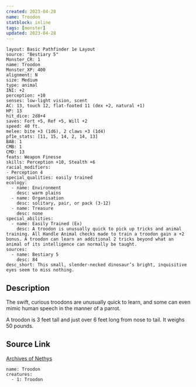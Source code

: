 ```yaml
---
created: 2023-04-28
name: Troodon
statblock: inline
tags: [monster]
updated: 2023-04-28
---
```

```statblock
layout: Basic Pathfinder 1e Layout
source: "Bestiary 5"
Monster_CR: 1
name: Troodon
Monster_XP: 400
alignment: N
size: Medium
type: animal
INI: +2
perception: +10
senses: low-light vision, scent
AC: 13, touch 12, flat-footed 11 (dex +2, natural +1)
HP: 13
hit_dice: 2d8+4
saves: Fort +5, Ref +5, Will +2
speed: 40 ft.
melee: bite +3 (1d6), 2 claws +3 (1d4)
pf1e_stats: [11, 15, 14, 2, 14, 13]
BAB: 1
CMB: 1
CMD: 13
feats: Weapon Finesse
skills: Perception +10, Stealth +6
racial_modifiers:
- Perception 4
special_qualities: easily trained
ecology:
  - name: Environment
    desc: warm plains
  - name: Organisation
    desc: solitary, pair, or pack (3-12)
  - name: Treasure
    desc: none
special_abilities:
  - name: Easily Trained (Ex)
    desc: A troodon is unusually quick to pick up tricks and animal training. All Handle Animal checks made to train a troodon gain a +2 bonus. A troodon can learn an additional 2 tricks beyond what an animal of its intelligence can normally be taught.
sources:
  - name: Bestiary 5
    desc: 84
desc_short: This small, slender-necked dinosaur’s bright, inquisitive eyes seem to miss nothing.
```
## Description
The swift, curious troodons are unusually quick to learn, and some can even mimic human speech in the manner of a parrot.

A troodon is 3 feet tall and just over 6 feet long from nose to tail. It weighs 50 pounds.
## Source Link
[Archives of Nethys](https://aonprd.com/MonsterDisplay.aspx?ItemName=Troodon)
```encounter-table
name: Troodon
creatures:
  - 1: Troodon
```
